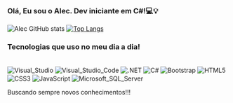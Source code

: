 ### Olá, Eu sou o Alec. Dev iniciante em C#!💻💡

![Alec GitHub stats](https://github-readme-stats.vercel.app/api?username=Alec-Alexandre-Gracelli&show_icons=true&theme=dark)
[![Top Langs](https://github-readme-stats.vercel.app/api/top-langs/?username=Alec-Alexandre-Gracelli&layout=compact&theme=dark)](https://github.com/Alec-Alexandre-Gracelli/github-readme-stats)

### Tecnologias que uso no meu dia a dia!

<div style="display: inline-block"><br/>
<img align="center" alt="Visual_Studio" 
src="https://img.shields.io/badge/Visual_Studio-5C2D91?style=for-the-badge&logo=visual%20studio&logoColor=white">
<img align="center" alt="Visual_Studio_Code" 
src="https://img.shields.io/badge/Visual_Studio_Code-0078D4?style=for-the-badge&logo=visual%20studio%20code&logoColor=white">
<img align="center" alt=".NET" 
src="https://img.shields.io/badge/.NET-5C2D91?style=for-the-badge&logo=.net&logoColor=white">
<img align="center" alt="C#" 
src="https://img.shields.io/badge/C%23-239120?style=for-the-badge&logo=c-sharp&logoColor=white">
<img align="center" alt="Bootstrap" 
src="https://img.shields.io/badge/Bootstrap-563D7C?style=for-the-badge&logo=bootstrap&logoColor=white">
<img align="center" alt="HTML5" 
src="https://img.shields.io/badge/HTML5-E34F26?style=for-the-badge&logo=html5&logoColor=white">
<img align="center" alt="CSS3" 
src="https://img.shields.io/badge/CSS3-1572B6?style=for-the-badge&logo=css3&logoColor=white">
<img align="center" alt="JavaScript" 
src="https://img.shields.io/badge/JavaScript-F7DF1E?style=for-the-badge&logo=javascript&logoColor=black">
<img align="center" alt="Microsoft_SQL_Server" 
src="https://img.shields.io/badge/Microsoft_SQL_Server-CC2927?style=for-the-badge&logo=microsoft-sql-server&logoColor=white">
</div><br/>

Buscando sempre novos conhecimentos!!!
